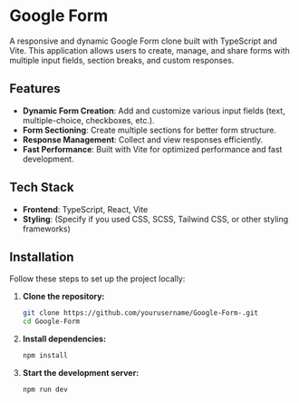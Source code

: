 # Google Form

A responsive and dynamic Google Form clone built with TypeScript and Vite. This application allows users to create, manage, and share forms with multiple input fields, section breaks, and custom responses.

## Features

- **Dynamic Form Creation**: Add and customize various input fields (text, multiple-choice, checkboxes, etc.).
- **Form Sectioning**: Create multiple sections for better form structure.
- **Response Management**: Collect and view responses efficiently.
- **Fast Performance**: Built with Vite for optimized performance and fast development.

## Tech Stack

- **Frontend**: TypeScript, React, Vite
- **Styling**: (Specify if you used CSS, SCSS, Tailwind CSS, or other styling frameworks)

## Installation

Follow these steps to set up the project locally:

1. **Clone the repository:**
   ```bash
   git clone https://github.com/yourusername/Google-Form-.git
   cd Google-Form
2. **Install dependencies:**
   ```bash
   npm install
3. **Start the development server:**
   ```bash
   npm run dev
